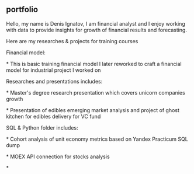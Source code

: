 ## portfolio
Hello, my name is Denis Ignatov, I am financial analyst and I enjoy working with data to provide insights for growth of financial results and forecasting. 
<p>Here are my researches &amp; projects for training courses<p>

<p>Financial model:<p>
<p>* This is basic training financial model I later reworked to craft a financial model for industrial project I worked on<p>
  
 
<p>Researches and presentations includes:<p>
<p>* Master's degree research presentation which covers unicorn companies growth<p>
<p>* Presentation of edibles emerging market analysis and project of ghost kitchen for edibles delivery for VC fund<p>
  
  
<p>SQL & Python folder includes:<p>
<p>* Cohort analysis of unit economy metrics based on Yandex Practicum SQL dump<p>
<p>* MOEX API connection for stocks analysis<p>
<p>*

  
  
